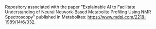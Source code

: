 Repository associated with the paper "Explainable AI to Facilitate Understanding of Neural Network-Based Metabolite Profiling Using NMR Spectroscopy" published in Metabolites: https://www.mdpi.com/2218-1989/14/6/332.
